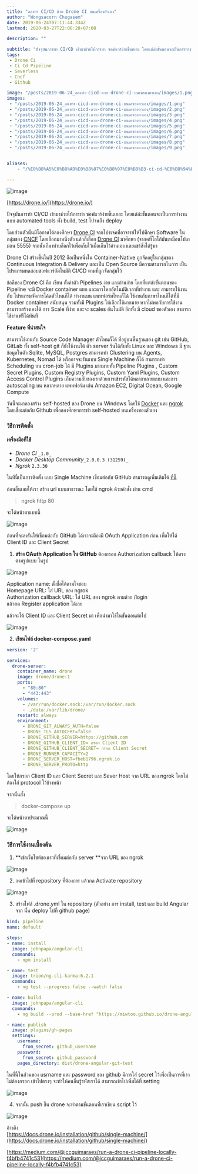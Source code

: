 ```yaml
---
title: "ลองทำ CI/CD ด้วย Drone CI บนเครื่องตัวเอง"
author: "Wongsacorn Chugasem"
date: 2019-06-24T07:11:44.334Z
lastmod: 2020-03-27T22:00:28+07:00

description: ""

subtitle: "ปัจจุบันการทำ CI/CD เข้ามาช่วยให้การทำ ซอฟแวร์ง่ายขึ้นเยอะ โดยแต่ล่ะขั้นตอนจะเป็นการทำงานแบบ automated tools ทั้ง build, test ไปจนถึง…"
tags:
 - Drone Ci
 - Ci Cd Pipeline
 - Severless
 - Cncf
 - Github

image: "/posts/2019-06-24_ลองทำ-cicd-ดวย-drone-ci-บนเครองตวเอง/images/1.png" 
images:
 - "/posts/2019-06-24_ลองทำ-cicd-ดวย-drone-ci-บนเครองตวเอง/images/1.png"
 - "/posts/2019-06-24_ลองทำ-cicd-ดวย-drone-ci-บนเครองตวเอง/images/2.png"
 - "/posts/2019-06-24_ลองทำ-cicd-ดวย-drone-ci-บนเครองตวเอง/images/3.png"
 - "/posts/2019-06-24_ลองทำ-cicd-ดวย-drone-ci-บนเครองตวเอง/images/4.png"
 - "/posts/2019-06-24_ลองทำ-cicd-ดวย-drone-ci-บนเครองตวเอง/images/5.png"
 - "/posts/2019-06-24_ลองทำ-cicd-ดวย-drone-ci-บนเครองตวเอง/images/6.png"
 - "/posts/2019-06-24_ลองทำ-cicd-ดวย-drone-ci-บนเครองตวเอง/images/7.png"
 - "/posts/2019-06-24_ลองทำ-cicd-ดวย-drone-ci-บนเครองตวเอง/images/8.png"
 - "/posts/2019-06-24_ลองทำ-cicd-ดวย-drone-ci-บนเครองตวเอง/images/9.png"


aliases:
    - "/%E0%B8%A5%E0%B8%AD%E0%B8%87%E0%B8%97%E0%B8%B3-ci-cd-%E0%B8%94%E0%B9%89%E0%B8%A7%E0%B8%A2-drone-ci-%E0%B8%9A%E0%B8%99%E0%B9%80%E0%B8%84%E0%B8%A3%E0%B8%B7%E0%B9%88%E0%B8%AD%E0%B8%87%E0%B8%95%E0%B8%B1%E0%B8%A7%E0%B9%80%E0%B8%AD%E0%B8%87-a87e18024ad2"

---
```


![image](/posts/2019-06-24_ลองทำ-cicd-ดวย-drone-ci-บนเครองตวเอง/images/1.png#layoutOutsetCenter)

[https://drone.io/](https://drone.io/)

ปัจจุบันการทำ CI/CD เข้ามาช่วยให้การทำ ซอฟแวร์ง่ายขึ้นเยอะ โดยแต่ล่ะขั้นตอนจะเป็นการทำงานแบบ automated tools ทั้ง build, test ไปจนถึง deploy

โดยส่วนตัวนั้นมีโอกาศได้ลองศึกษา [Drone CI](https://drone.io/) จากโปรเจคที่อาจารย์ให้ไปศึกษา Software ในกลุ่มของ [CNCF](https://landscape.cncf.io/) โดยเลือกมาหนึ่งตัว แล้วก็เลือก [Drone CI](https://drone.io/) มาศึกษา (จากคที่โลโก้มันเหมือนโปเกม่อน 5555) จากนั้นก็มาทำบล็อกใว้เพื่อเก็บใว้เผื่อเก็บใว้อ่านเอง และแชร์สิ่งได้รู้มา

Drone CI สร้างขึ้นในปี 2012 ถือเป็นหนึ่งใน Container-Native ถูกจัดอยู่ในกลุ่มของ Continuous Integration &amp; Delivery และเป็น Open Source มีความสามารถในการ เป็น โปรแกรมทดสอบซอฟแวร์อัตโนมัติ CI/CD ตามที่ถูกจัดกลุ่มใว้

ข้อดีของ Drone CI คือ เขียน ตั้งค่าตัว Pipelines ง่าย และอ่านง่าย โดยที่แต่ล่ะขั้นตอนของ Pipeline จะมี Docker container แยก และดาวโหลอัตโนมัติเวลาที่ทำงาน และ สามารถใช้งานกับ โปรแกรมจัดการโค้ดตัวไหนก็ได้ ทำงานบน แพทฟอร์มไหนก็ได้ ใช้งานกับภาษาไหนก็ได้ที่มี Docker container สนับสนุน รวมทั้งมี Plugins ให้เลือกใช้มากมาย หากไม่พอกับการใช้งานสามารถสร้างเองได้ การ Scale ที่ง่าย และจะ scales อันโนมัติ อีกทั้ง มี cloud ของตัวเอง สามารถใช้งานฟรีได้ทันที

**Feature ที่น่าสนใจ**

สามารถใช้งานกับ Source Code Manager ตัวไหนก็ได้ ที่อยู่บนพื้นฐานของ git เช่น GitHub, GitLab ทั้ง self-host git ก็ยังใช้งานได้ ตัว server รันได้กับทั้ง Linux และ Windows มี ฐานข้อมูลในตัว Sqlite, MySQL, Postgres สามารถทำ Clustering บน Agents, Kubernetes, Nomad ได้ หรืออาจจะรันแบบ Single Machine ก็ได้ สามารถทำ Scheduling บน cron-job ได้ มี Plugins มากมายทั้ง Pipeline Plugins , Custom Secret Plugins, Custom Registry Plugins, Custom Yaml Plugins, Custom Access Control Plugins เก็บความลับของเราด้วยการเข้ารหัสได้หลากหลายแบบ และการ autoscaling บน หลากหลาย แพทฟอร์ม เช่น Amazon EC2, Digital Ocean, Google Compute

วันนี้จะมาลองสร้าง self-hosted ของ Drone บน Windows โดยใช้ [Docker](https://hub.docker.com/editions/community/docker-ce-desktop-windows) และ [ngrok](https://ngrok.com/) โดยเชื่อมต่อกับ Github เพื่อลองศึกษาการทำ self-hosted บนเครื่องของตัวเอง

### **วิธีการติดตั้ง**

#### เครื่องมือที่ใช้

*   _Drone CI_ `_1.0_`
*   _Docker Desktop Community_`_2.0.0.3 (31259)_`
*   _Ngrok_ `2.3.30`

ในทีนี้เป็นการติดตั้ง แบบ Single Machine เชื่อมต่อกับ GitHub สามารถดูเพิ่มเติมได้ [ที่นี้](https://docs.drone.io/installation/github/single-machine/)

ก่อนอื่นเลยให้เรา สร้าง url แบบสาธารณะ โดยใช้ ngrok ด้วยคำสั่ง ผ่าน cmd
> ngrok http 80

จะได้หน้าตาแบบนี้




![image](/posts/2019-06-24_ลองทำ-cicd-ดวย-drone-ci-บนเครองตวเอง/images/2.png#layoutTextWidth)

ก่อนที่จะลงรันให้เชื่อมต่อกับ GitHub ได้เราจะติองมี OAuth Application ก่อน เพื่อให้ได้ Client ID และ Client Secret

1.  **สร้าง OAuth Application ใน GitHub**
 ต้องกรอก Authorization callback ให้ตรงตามรูปแบบ ในรูป



![image](/posts/2019-06-24_ลองทำ-cicd-ดวย-drone-ci-บนเครองตวเอง/images/3.png#layoutTextWidth)



Application name: ตั้งชื่อได้ตามใจชอบ  
Homepage URL: ใส่ URL ของ ngrok  
Authorization callback URL: ใส่ URL ของ ngrok ตามด้วย /login  
แล้วกด Register application ได้เลย

แล้วจะได้ Client ID และ Client Secret มา เพื่อนำมาใช้ในขั้นตอนต่อไป




![image](/posts/2019-06-24_ลองทำ-cicd-ดวย-drone-ci-บนเครองตวเอง/images/4.png#layoutTextWidth)



2. **เขียนไฟล์ docker-compose.yaml**

```yaml
version: '2'

services:
  drone-server:
    container_name: drone
    image: drone/drone:1
    ports:
      - "80:80"
      - "443:443"
    volumes:
      - /var/run/docker.sock:/var/run/docker.sock
      - ./data:/var/lib/drone/
    restart: always
    environment:
      - DRONE_GIT_ALWAYS_AUTH=false
      - DRONE_TLS_AUTOCERT=false
      - DRONE_GITHUB_SERVER=https://github.com
      - DRONE_GITHUB_CLIENT_ID= กรอก Client ID
      - DRONE_GITHUB_CLIENT_SECRET= กรอก Client Secret
      - DRONE_RUNNER_CAPACITY=2 
      - DRONE_SERVER_HOST=fbeb1796.ngrok.io
      - DRONE_SERVER_PROTO=http
```


โดยให้กรอก Client ID และ Client Secret และ Sever Host จาก URL ของ ngrok โดยไม่ต้องใส่ protocol ใว้ข้างหน้า

จากนั้นสั้ง
> docker-compose up

จะได้หน้าตาประมาณนี้



![image](/posts/2019-06-24_ลองทำ-cicd-ดวย-drone-ci-บนเครองตวเอง/images/5.png#layoutOutsetCenter)

### **วิธีการใช้งานเบื้องต้น**

1.  **เข้าเว็บไซต์ของเราที่เชื่อมต่อกับ server 
**จาก URL ของ ngrok



![image](/posts/2019-06-24_ลองทำ-cicd-ดวย-drone-ci-บนเครองตวเอง/images/6.png#layoutTextWidth)



2. กดเข้าไปที่ repository ที่ต้องการ แล้วกด Activate repository




![image](/posts/2019-06-24_ลองทำ-cicd-ดวย-drone-ci-บนเครองตวเอง/images/7.png#layoutTextWidth)



3. สร้างไฟล์ .drone.yml ใน repository (ตัวอย่าง การ install, test และ build Angular จาก นั้น deploy ไปที่ github page)


```yaml
kind: pipeline
name: default

steps:
- name: install
  image: johnpapa/angular-cli
  commands:
    - npm install

- name: test
  image: trion/ng-cli-karma:6.2.1
  commands:
    - ng test --progress false --watch false

- name: build
  image: johnpapa/angular-cli
  commands:
    - ng build --prod --base-href "https://miwtoo.github.io/drone-angular-git-test/"

- name: publish  
  image: plugins/gh-pages
  settings:
    username:
      from_secret: github_username
    password:
      from_secret: github_password    
    pages_directory: dist/drone-angular-git-test
```


ในที่นี้ในส่วนของ usrname และ password ของ github มีการใส่ secret ใว้เพื่อเป็นการที่เราไม่ต้องกรอก เข้าไปตรงๆ จะทำให้คนอื่นรู้รหัสเราได้ สามารถเข้าไปเพิ่มได้ที่ setting




![image](/posts/2019-06-24_ลองทำ-cicd-ดวย-drone-ci-บนเครองตวเอง/images/8.png#layoutTextWidth)



4. จากนั้น push ขึ้น drone จะทำตามขั้นตอนที่เราเขียน script ใว้




![image](/posts/2019-06-24_ลองทำ-cicd-ดวย-drone-ci-บนเครองตวเอง/images/9.png#layoutTextWidth)



อ้างอิง   
 [https://docs.drone.io/installation/github/single-machine/](https://docs.drone.io/installation/github/single-machine/)

[https://medium.com/@jccguimaraes/run-a-drone-ci-pipeline-locally-f4bfb4741c53](https://medium.com/@jccguimaraes/run-a-drone-ci-pipeline-locally-f4bfb4741c53)

